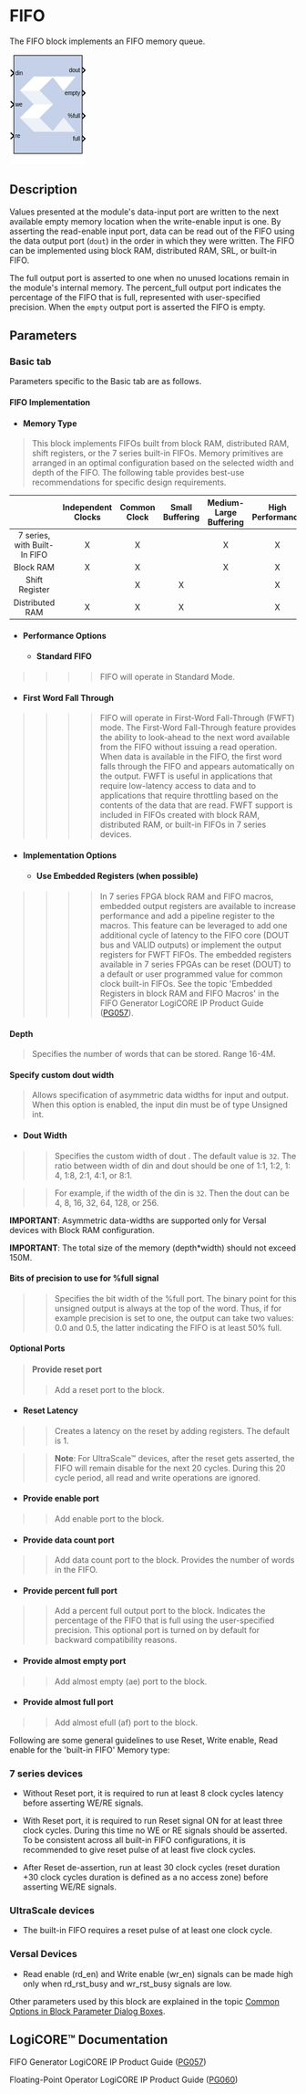 # FIFO

The FIFO block implements an FIFO memory queue.

![](./Images/block.png)

## Description

Values presented at the module's data-input port are written to the next
available empty memory location when the write-enable input is one. By
asserting the read-enable input port, data can be read out of the FIFO
using the data output port (`dout`) in the order in which they were
written. The FIFO can be implemented using block RAM, distributed RAM,
SRL, or built-in FIFO.

The full output port is asserted to one when no unused locations
remain in the module's internal memory. The percent_full output port
indicates the percentage of the FIFO that is full, represented with
user-specified precision. When the `empty` output port is asserted the
FIFO is empty.

## Parameters

### Basic tab  
Parameters specific to the Basic tab are as follows.
#### FIFO Implementation  
* #### Memory Type  
> This block implements FIFOs built from block RAM, distributed RAM, shift
registers, or the 7 series built-in FIFOs. Memory primitives are
arranged in an optimal configuration based on the selected width and
depth of the FIFO. The following table provides best-use recommendations
for specific design requirements.

|                              | Independent Clocks | Common Clock | Small Buffering | Medium-Large Buffering | High Performance | Minimal Resources |
|:----------------------------:|:------------------:|:------------:|:---------------:|:----------------------:|:----------------:|:-----------------:|
| 7 series, with Built-In FIFO |         X          |      X       |                 |           X            |        X         |         X         |
|          Block RAM           |         X          |      X       |                 |           X            |        X         |         X         |
|        Shift Register        |                    |      X       |        X        |                        |        X         |                   |
|       Distributed RAM        |         X          |      X       |        X        |                        |        X         |                   |


* #### Performance Options  
  * #### Standard FIFO  
> > > > FIFO will operate in Standard Mode.

  * #### First Word Fall Through  
> > > > FIFO will operate in First-Word Fall-Through (FWFT) mode. The First-Word
Fall-Through feature provides the ability to look-ahead to the next word
available from the FIFO without issuing a read operation. When data is
available in the FIFO, the first word falls through the FIFO and appears
automatically on the output. FWFT is useful in applications that require
low-latency access to data and to applications that require throttling
based on the contents of the data that are read. FWFT support is
included in FIFOs created with block RAM, distributed RAM, or built-in
FIFOs in 7 series devices.

  * #### Implementation Options  
    * #### Use Embedded Registers (when possible)  
> > > > In 7 series FPGA block RAM and FIFO macros, embedded output registers
are available to increase performance and add a pipeline register to the
macros. This feature can be leveraged to add one additional cycle of
latency to the FIFO core (DOUT bus and VALID outputs) or implement the
output registers for FWFT FIFOs. The embedded registers available in 7
series FPGAs can be reset (DOUT) to a default or user programmed value
for common clock built-in FIFOs. See the topic 'Embedded Registers in
block RAM and FIFO Macros' in the FIFO Generator LogiCORE IP Product
Guide
([PG057](https://www.xilinx.com/cgi-bin/docs/ipdoc?c=fifo_generator;v=latest;d=pg057-fifo-generator.pdf)).

#### Depth  
> Specifies the number of words that can be stored. Range 16-4M.

#### Specify custom dout width  
> Allows specification of asymmetric data widths for input and output.
When this option is enabled, the input din must be of type Unsigned int.

* #### Dout Width  
> > Specifies the custom width of dout . The default value is `32`. The
ratio between width of din and dout should be one of 1:1, 1:2, 1: 4,
1:8, 2:1, 4:1, or 8:1.

> > For example, if the width of the din is `32`. Then the dout can be 4, 8,
16, 32, 64, 128, or 256.

**IMPORTANT**: Asymmetric data-widths are supported only for Versal devices
with Block RAM configuration.

**IMPORTANT**: The total size of the memory (depth\*width) should not exceed
150M.

#### Bits of precision to use for %full signal  
> > Specifies the bit width of the %full port. The binary point for this
unsigned output is always at the top of the word. Thus, if for example
precision is set to one, the output can take two values: 0.0 and 0.5,
the latter indicating the FIFO is at least 50% full.

#### Optional Ports  
> #### Provide reset port  
> > Add a reset port to the block.

   * #### Reset Latency  
> > Creates a latency on the reset by adding registers. The default is 1.

> > **Note**: For UltraScale™ devices, after the reset gets asserted, the FIFO
will remain disable for the next 20 cycles. During this 20 cycle period,
all read and write operations are ignored.

   * #### Provide enable port  
> > Add enable port to the block.

   * #### Provide data count port  
> > Add data count port to the block. Provides the number of words in the
FIFO.

   * #### Provide percent full port  
> > Add a percent full output port to the block. Indicates the percentage of
the FIFO that is full using the user-specified precision. This optional
port is turned on by default for backward compatibility reasons.

   * #### Provide almost empty port  
> > Add almost empty (ae) port to the block.

   * #### Provide almost full port  
> > Add almost efull (af) port to the block.

Following are some general guidelines to use Reset, Write enable, Read
enable for the 'built-in FIFO' Memory type:

### 7 series devices  
* Without Reset port, it is required to run at least 8 clock cycles
latency before asserting WE/RE signals.

* With Reset port, it is required to run Reset signal ON for at least
three clock cycles. During this time no WE or RE signals should be
asserted. To be consistent across all built-in FIFO configurations, it
is recommended to give reset pulse of at least five clock cycles.

* After Reset de-assertion, run at least 30 clock cycles (reset duration
+30 clock cycles duration is defined as a no access zone) before
asserting WE/RE signals.

### UltraScale devices  
* The built-in FIFO requires a reset pulse of at least one clock cycle.

### Versal Devices  
* Read enable (rd_en) and Write enable (wr_en) signals can be made high
only when rd_rst_busy and wr_rst_busy signals are low.

Other parameters used by this block are explained in the topic [Common
Options in Block Parameter Dialog
Boxes](common-options-in-block-parameter-dialog-boxes-aa1032308.html).

## LogiCORE™ Documentation

FIFO Generator LogiCORE IP Product Guide
([PG057](https://www.xilinx.com/cgi-bin/docs/ipdoc?c=fifo_generator;v=latest;d=pg057-fifo-generator.pdf))

Floating-Point Operator LogiCORE IP Product Guide
([PG060](https://www.xilinx.com/cgi-bin/docs/ipdoc?c=floating_point;v=latest;d=pg060-floating-point.pdf))
